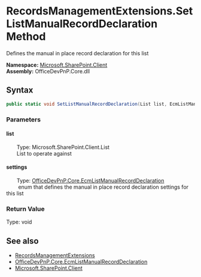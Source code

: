 # RecordsManagementExtensions.SetListManualRecordDeclaration Method  
 Defines the manual in place record declaration for this list   

**Namespace:** [Microsoft.SharePoint.Client](Microsoft.SharePoint.Client.md)  
**Assembly:** OfficeDevPnP.Core.dll  
## Syntax
```C#
public static void SetListManualRecordDeclaration(List list, EcmListManualRecordDeclaration settings)
```
### Parameters
#### list  
&emsp;&emsp;Type: Microsoft.SharePoint.Client.List  
&emsp;&emsp;List to operate against  

  

#### settings  
&emsp;&emsp;Type: [OfficeDevPnP.Core.EcmListManualRecordDeclaration](OfficeDevPnP.Core.EcmListManualRecordDeclaration.md)  
&emsp;&emsp; enum that defines the manual in place record declaration settings for this list  

  

### Return Value
Type: void  

## See also
- [RecordsManagementExtensions](Microsoft.SharePoint.Client.RecordsManagementExtensions.md) 
- [OfficeDevPnP.Core.EcmListManualRecordDeclaration](OfficeDevPnP.Core.EcmListManualRecordDeclaration.md)
- [Microsoft.SharePoint.Client](Microsoft.SharePoint.Client.md) 
